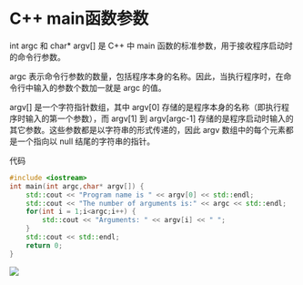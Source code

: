 
# C++ main函数参数

int argc 和 char* argv[] 是 C++ 中 main 函数的标准参数，用于接收程序启动时的命令行参数。

argc 表示命令行参数的数量，包括程序本身的名称。因此，当执行程序时，在命令行中输入的参数个数加一就是 argc 的值。

argv[] 是一个字符指针数组，其中 argv[0] 存储的是程序本身的名称（即执行程序时输入的第一个参数），而 argv[1] 到 argv[argc-1] 存储的是程序启动时输入的其它参数。这些参数都是以字符串的形式传递的，因此 argv 数组中的每个元素都是一个指向以 null 结尾的字符串的指针。

代码

```cpp
#include <iostream>
int main(int argc,char* argv[]) {
    std::cout << "Program name is " << argv[0] << std::endl;
    std::cout << "The number of arguments is:" << argc << std::endl;
    for(int i = 1;i<argc;i++) {
        std::cout << "Arguments: " << argv[i] << " ";
    }
    std::cout << std::endl;
    return 0;
}
```

![](https://blog.meowrain.cn/api/i/2023/07/18/1142j1g-3.webp)
